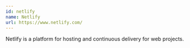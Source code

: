 ```yaml
---
id: netlify
name: Netlify
url: https://www.netlify.com/
---
```

Netlify is a platform for hosting and continuous delivery for web projects.
